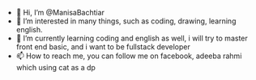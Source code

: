 - 👋 Hi, I’m @ManisaBachtiar
- 👀 I’m interested in many things, such as coding, drawing, learning english.
- 🌱 I’m currently learning coding and english as well, i will try to master front end basic, and i want to be fullstack developer
- 📫 How to reach me, you can follow me on facebook, adeeba rahmi which using cat as a dp

<!---
ManisaBachtiar/ManisaBachtiar is a ✨ special ✨ repository because its `README.md` (this file) appears on your GitHub profile.
You can click the Preview link to take a look at your changes.
--->
